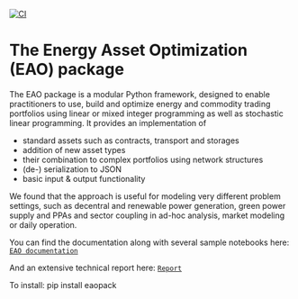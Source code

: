 
[![CI](https://github.com/EnergyAssetOptimization/EAO/actions/workflows/unittests_doc.yml/badge.svg)](https://github.com/EnergyAssetOptimization/EAO/actions/workflows/unittests_doc.yml)

# The Energy Asset Optimization (EAO) package

The EAO package is a modular Python framework, designed to enable practitioners to use, build and optimize energy and commodity trading portfolios using linear or mixed integer programming as well as stochastic linear programming. It provides an implementation of
- standard assets such as contracts, transport and storages
- addition of new asset types
- their combination to complex portfolios using network structures
- (de-) serialization to JSON
- basic input & output functionality

We found that the approach is useful for modeling very different problem settings, such as decentral and renewable power generation, green power supply and PPAs and sector coupling in ad-hoc analysis, market modeling or daily operation.

You can find the documentation along with several sample notebooks here:
[`EAO documentation`](https://energyassetoptimization.github.io/EAO)

And an extensive technical report here:
[`Report`](https://papers.ssrn.com/sol3/papers.cfm?abstract_id=3842822)

To install:
pip install eaopack


